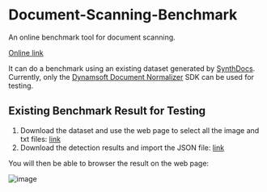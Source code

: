 # Document-Scanning-Benchmark

An online benchmark tool for document scanning.

[Online link](https://tony-xlh.github.io/Document-Scanning-Benchmark/)

It can do a benchmark using an existing dataset generated by [SynthDocs](https://github.com/tony-xlh/SynthDocs/). Currently, only the [Dynamsoft Document Normalizer](https://www.dynamsoft.com/document-normalizer/overview/) SDK can be used for testing.

## Existing Benchmark Result for Testing

1. Download the dataset and use the web page to select all the image and txt files: [link](https://github.com/tony-xlh/SynthDocs/releases/download/dataset/100-dataset.zip)
2. Download the detection results and import the JSON file: [link](https://github.com/tony-xlh/SynthDocs/releases/download/dataset/detection_result_20250117.json)

You will then be able to browser the result on the web page:

![image](https://github.com/user-attachments/assets/66bd5d88-459b-46ad-97a3-5e9a29e7aa77)


